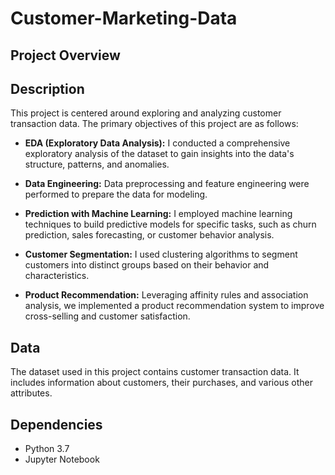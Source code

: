 # Customer-Marketing-Data

## Project Overview

## Description
This project is centered around exploring and analyzing customer transaction data. The primary objectives of this project are as follows:

- **EDA (Exploratory Data Analysis):** I conducted a comprehensive exploratory analysis of the dataset to gain insights into the data's structure, patterns, and anomalies.

- **Data Engineering:** Data preprocessing and feature engineering were performed to prepare the data for modeling.

- **Prediction with Machine Learning:** I employed machine learning techniques to build predictive models for specific tasks, such as churn prediction, sales forecasting, or customer behavior analysis.

- **Customer Segmentation:** I used clustering algorithms to segment customers into distinct groups based on their behavior and characteristics.

- **Product Recommendation:** Leveraging affinity rules and association analysis, we implemented a product recommendation system to improve cross-selling and customer satisfaction.

## Data
The dataset used in this project contains customer transaction data. It includes information about customers, their purchases, and various other attributes.

## Dependencies
- Python 3.7
- Jupyter Notebook
